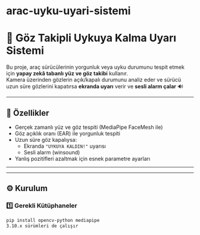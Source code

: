 # arac-uyku-uyari-sistemi

# 🚗 Göz Takipli Uykuya Kalma Uyarı Sistemi

Bu proje, araç sürücülerinin yorgunluk veya uyku durumunu tespit etmek için **yapay zekâ tabanlı yüz ve göz takibi** kullanır.  
Kamera üzerinden gözlerin açık/kapalı durumunu analiz eder ve sürücü uzun süre gözlerini kapatırsa **ekranda uyarı** verir ve **sesli alarm çalar** 🔊

---

## 🧩 Özellikler
- Gerçek zamanlı yüz ve göz tespiti (MediaPipe FaceMesh ile)
- Göz açıklık oranı (EAR) ile yorgunluk tespiti
- Uzun süre göz kapalıysa:
  - Ekranda `"UYKUYA KALDIN!"` uyarısı
  - Sesli alarm (winsound)
- Yanlış pozitifleri azaltmak için esnek parametre ayarları

---


 


---

## ⚙️ Kurulum

### 1️⃣ Gerekli Kütüphaneler
```bash
pip install opencv-python mediapipe
3.10.x sürümleri de çalışır 
